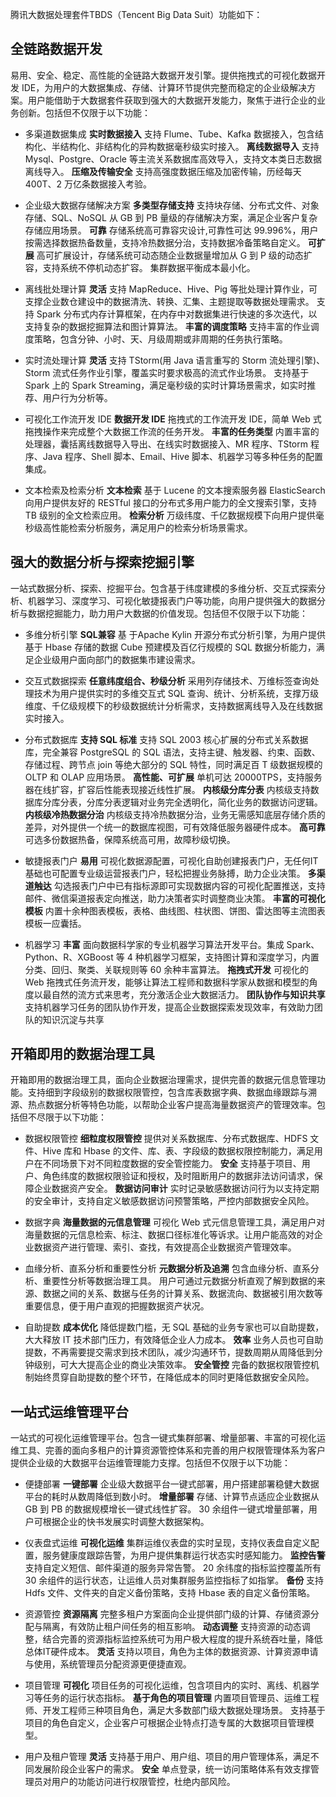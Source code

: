 腾讯大数据处理套件TBDS（Tencent Big Data Suit）功能如下：
## 全链路数据开发
易用、安全、稳定、高性能的全链路大数据开发引擎。提供拖拽式的可视化数据开发 IDE，为用户的大数据集成、存储、计算环节提供完整而稳定的企业级解决方案。用户能借助于大数据套件获取到强大的大数据开发能力，聚焦于进行企业的业务创新。包括但不仅限于以下功能：
- 多渠道数据集成
**实时数据接入**
支持 Flume、Tube、Kafka 数据接入，包含结构化、半结构化、非结构化的异构数据毫秒级实时接入。
**离线数据导入**
支持 Mysql、Postgre、Oracle 等主流关系数据库高效导入，支持文本类日志数据离线导入。
**压缩及传输安全**
支持高强度数据压缩及加密传输，历经每天 400T、2 万亿条数据接入考验。

- 企业级大数据存储解决方案
**多类型存储支持**
支持块存储、分布式文件、对象存储、SQL、NoSQL 从 GB 到 PB 量级的存储解决方案，满足企业客户复杂存储应用场景。
**可靠**
存储系统高可靠容灾设计,可靠性可达 99.996%，用户按需选择数据热备数量，支持冷热数据分治，支持数据冷备策略自定义。
**可扩展**
高可扩展设计，存储系统可动态随企业数据量增加从 G 到 P 级的动态扩容，支持系统不停机动态扩容。
集群数据平衡成本最小化。
- 离线批处理计算
**灵活**
支持 MapReduce、Hive、Pig 等批处理计算作业，可支撑企业数仓建设中的数据清洗、转换、汇集、主题提取等数据处理需求。
支持 Spark 分布式内存计算框架，在内存中对数据集进行快速的多次迭代，以支持复杂的数据挖掘算法和图计算算法。
**丰富的调度策略**
支持丰富的作业调度策略，包含分钟、小时、天、月级周期或非周期的任务执行策略。

- 实时流处理计算
**灵活**
支持 TStorm(用 Java 语言重写的 Storm 流处理引擎)、Storm 流式任务作业引擎，覆盖实时要求极高的流式作业场景。
支持基于 Spark 上的 Spark Streaming，满足毫秒级的实时计算场景需求，如实时推荐、用户行为分析等。
- 可视化工作流开发 IDE
**数据开发 IDE**
拖拽式的工作流开发 IDE，简单 Web 式拖拽操作来完成整个大数据工作流的任务开发。
**丰富的任务类型**
内置丰富的处理器，囊括离线数据导入导出、在线实时数据接入、MR 程序、TStorm 程序、Java 程序、Shell 脚本、Email、Hive 脚本、机器学习等多种任务的配置集成。

- 文本检索及检索分析
**文本检索**
基于 Lucene 的文本搜索服务器 ElasticSearch 向用户提供友好的 RESTful 接口的分布式多用户能力的全文搜索引擎，支持 TB 级别的全文检索应用。
**检索分析**
万级纬度、千亿数据规模下向用户提供毫秒级高性能检索分析服务，满足用户的检索分析场景需求。
## 强大的数据分析与探索挖掘引擎
一站式数据分析、探索、挖掘平台。包含基于纬度建模的多维分析、交互式探索分析、机器学习、深度学习、可视化敏捷报表门户等功能，向用户提供强大的数据分析与数据挖掘能力，助力用户大数据的价值发现。包括但不仅限于以下功能：
- 多维分析引擎
**SQL兼容**
基 于Apache Kylin 开源分布式分析引擎，为用户提供基于 Hbase 存储的数据 Cube 预建模及百亿行规模的 SQL 数据分析能力，满足企业级用户面向部门的数据集市建设需求。

- 交互式数据探索
**任意纬度组合、秒级分析**
采用列存储技术、万维标签查询处理技术为用户提供实时的多维交互式 SQL 查询、统计、分析系统，支撑万级维度、千亿级规模下的秒级数据统计分析需求，支持数据离线导入及在线数据实时接入。

- 分布式数据库
**支持 SQL 标准**
支持 SQL 2003 核心扩展的分布式关系数据库，完全兼容 PostgreSQL 的 SQL 语法，支持主键、触发器、约束、函数、存储过程、跨节点 join 等绝大部分的 SQL 特性，同时满足百 T 级数据规模的 OLTP 和 OLAP 应用场景。
**高性能、可扩展**
单机可达 20000TPS，支持服务器在线扩容，扩容后性能表现接近线性扩展。
**内核级分库分表**
内核级支持数据库分库分表，分库分表逻辑对业务完全透明化，简化业务的数据访问逻辑。
**内核级冷热数据分治**
内核级支持冷热数据分治，业务无需感知底层存储介质的差异，对外提供一个统一的数据库视图，可有效降低服务器硬件成本。
**高可靠**
可选多份数据热备，保障系统高可用，故障秒级切换。

- 敏捷报表门户
**易用**
可视化数据源配置，可视化自助创建报表门户，无任何IT基础也可配置专业级运营报表门户，轻松把握业务脉搏，助力企业决策。
**多渠道触达**
勾选报表门户中已有指标源即可实现数据内容的可视化配置推送，支持邮件、微信渠道报表定向推送，助力决策者实时调整商业决策。
**丰富的可视化模板**
内置十余种图表模板，表格、曲线图、柱状图、饼图、雷达图等主流图表模板一应囊括。

- 机器学习
**丰富**
面向数据科学家的专业机器学习算法开发平台。集成 Spark、Python、R、XGBoost 等 4 种机器学习框架，支持图计算和深度学习，内置分类、回归、聚类、关联规则等 60 余种丰富算法。
**拖拽式开发**
可视化的 Web 拖拽式任务流开发，能够让算法工程师和数据科学家从数据和模型的角度以最自然的流方式来思考，充分激活企业大数据活力。
**团队协作与知识共享**
支持机器学习任务的团队协作开发，提高企业数据探索发现效率，有效助力团队的知识沉淀与共享
## 开箱即用的数据治理工具
开箱即用的数据治理工具，面向企业数据治理需求，提供完善的数据元信息管理功能。支持细到字段级别的数据权限管控，包含库表数据字典、数据血缘跟踪与溯源、热点数据分析等特色功能，以帮助企业客户提高海量数据资产的管理效率。包括但不尽限于以下功能：
- 数据权限管控
**细粒度权限管控**
提供对关系数据库、分布式数据库、HDFS 文件、Hive 库和 Hbase 的文件、库、表、字段级的数据权限控制能力，满足用户在不同场景下对不同粒度数据的安全管控能力。
**安全**
支持基于项目、用户、角色纬度的数据权限验证和授权，及时阻断用户的数据非法访问请求，保障企业数据资产安全。
**数据访问审计**
实时记录敏感数据访问行为以支持定期的安全审计，支持自定义敏感数据访问预警策略，严控内部数据安全风险。

- 数据字典
**海量数据的元信息管理**
可视化 Web 式元信息管理工具，满足用户对海量数据的元信息检索、标注、数据口径标准化等诉求。让用户能高效的对企业数据资产进行管理、索引、查找，有效提高企业数据资产管理效率。
- 血缘分析、直系分析和重要性分析
**元数据分析及追溯**
包含血缘分析、直系分析、重要性分析等数据治理工具。
用户可通过元数据分析直观了解到数据的来源、数据之间的关系、数据与任务的计算关系、数据流向、数据被引用次数等重要信息，便于用户直观的把握数据资产状况。

- 自助提数
**成本优化**
降低提数门槛，无 SQL 基础的业务专家也可以自助提数，大大释放 IT 技术部门压力，有效降低企业人力成本。
**效率**
业务人员也可自助提数，不再需要提交需求到技术团队，减少沟通环节，提数周期从周降低到分钟级别，可大大提高企业的商业决策效率。
**安全管控**
完备的数据权限管控机制始终贯穿自助提数的整个环节，在降低成本的同时更降低数据安全风险。
## 一站式运维管理平台
一站式的可视化运维管理平台。包含一键式集群部署、增量部署、丰富的可视化运维工具、完善的面向多租户的计算资源管控体系和完善的用户权限管理体系为客户提供企业级的大数据平台运维管理能力支撑。包括但不仅限于以下功能：
- 便捷部署
**一键部署**
企业级大数据平台一键式部署，用户搭建部署稳健大数据平台的耗时从数周降低到数小时。 
**增量部署**
存储、计算节点适应企业数据从 GB 到 PB 的数据规模增长一键式线性扩容。
30 余组件一键式增量部署，用户可根据企业的快书发展实时调整大数据架构。

- 仪表盘式运维
**可视化运维**
集群运维仪表盘的实时呈现，支持仪表盘自定义配置，服务健康度跟踪告警，为用户提供集群运行状态实时感知能力。
**监控告警**
支持自定义短信、邮件渠道的服务异常告警。
20 余纬度的指标监控覆盖所有 30 余组件的运行状态，让运维人员对集群服务监控指标了如指掌。
**备份**
支持 Hdfs 文件、文件夹的自定义备份策略，支持 Hbase 表的自定义备份策略。

- 资源管控
**资源隔离**
完整多租户方案面向企业提供部门级的计算、存储资源分配与隔离，有效防止租户间任务的相互影响。
**动态调整**
支持资源的动态调整，结合完善的资源指标监控系统可为用户极大程度的提升系统吞吐量，降低总体IT硬件成本。
**灵活**
支持以项目，角色为主体的数据资源、计算资源申请与使用，系统管理员分配资源更便捷直观。

- 项目管理
**可视化**
项目任务的可视化运维，包含项目内的实时、离线、机器学习等任务的运行状态指标。
**基于角色的项目管理**
内置项目管理员、运维工程师、开发工程师三种项目角色，满足大多数部门级大数据处理场景。
支持基于项目的角色自定义，企业客户可根据企业特点打造专属的大数据项目管理模型。

- 用户及租户管理
**灵活**
支持基于用户、用户组、项目的用户管理体系，满足不同发展阶段企业客户的需求。
**安全**
单点登录，统一访问策略体系有效支撑管理员对用户的功能访问进行权限管控，杜绝内部风险。






















